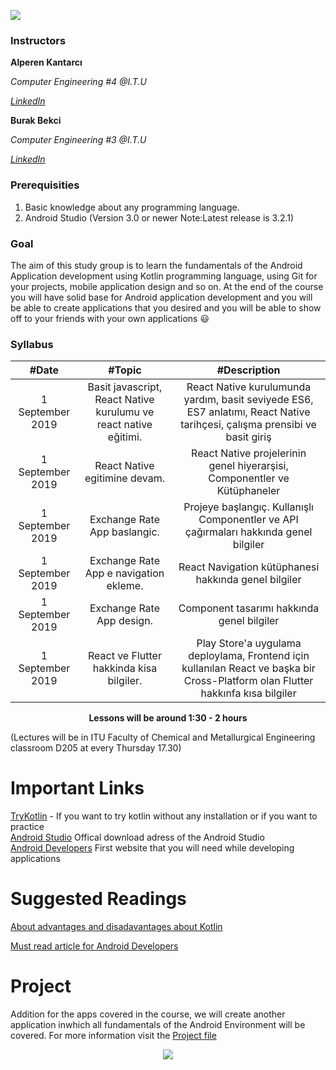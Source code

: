 [![](https://ituacm.com/wp-content/uploads/2017/12/fb-tes-720p-1024x576.png)](https://ituacm.com/wp-content/uploads/2017/12/fb-tes-720p-1024x576.png)

### Instructors

**Alperen Kantarcı**

*Computer Engineering #4 @I.T.U*

[*LinkedIn*](https://www.linkedin.com/in/alperenkantarci/)

**Burak Bekci**

*Computer Engineering #3 @I.T.U*

[*LinkedIn*](https://www.linkedin.com/in/burak-bekci-129b1514b/)


### Prerequisities
1. Basic knowledge about any programming language.
2. Android Studio (Version 3.0 or newer Note:Latest release is 3.2.1)

### Goal

The aim of this study group is to learn the fundamentals of the Android Application development using Kotlin programming language, using Git for your projects, mobile application design and so on. At the end of the course you will have solid base for Android application development and you will be able to create applications that you desired and you will be able to show off to your friends with your own applications :smiley:

### Syllabus

|  #Date |  #Topic  | #Description  |
| :------------: | :------------: | :------------: |
| 1 September 2019 | Basit javascript, React Native kurulumu ve react native eğitimi. | React Native kurulumunda yardım, basit seviyede ES6, ES7 anlatımı, React Native tarihçesi, çalışma prensibi ve basit giriş |
| 1 September 2019  | React Native egitimine devam.  | React Native projelerinin genel hiyerarşisi, Componentler ve Kütüphaneler  |
| 1 September 2019  |  Exchange Rate App baslangic.  | Projeye başlangıç. Kullanışlı Componentler ve API çağırmaları hakkında genel bilgiler  |
| 1 September 2019  |  Exchange Rate App e navigation ekleme.  | React Navigation kütüphanesi hakkında genel bilgiler  |
| 1 September 2019  |Exchange Rate App design.  | Component tasarımı hakkında genel bilgiler  |
| 1 September 2019  |  React ve Flutter hakkinda kisa bilgiler. |  Play Store'a uygulama deploylama, Frontend için kullanılan React ve başka bir Cross-Platform olan Flutter hakkınfa kısa bilgiler |


<p align="center"><b>Lessons will be around 1:30 - 2 hours</b></p>

(Lectures will be in ITU Faculty of Chemical and Metallurgical Engineering classroom D205 at every Thursday 17.30)

# Important Links
[TryKotlin](https://try.kotlinlang.org) - If you want to try kotlin without any installation or if you want to practice  
[Android Studio](https://developer.android.com/studio/) Offical download adress of the Android Studio  
[Android Developers](https://developer.android.com/docs/) First website that you will need while developing applications  

# Suggested Readings
[About advantages and disadavantages about Kotlin](https://medium.com/@octskyward/why-kotlin-is-my-next-programming-language-c25c001e26e3)

[Must read article for Android Developers](https://medium.com/mindorks/a-roadmap-to-become-a-better-android-developer-3038cf7f8c8d)

# Project
Addition for the apps covered in the course, we will create another application inwhich all fundamentals of the Android Environment will be covered. For more information visit the [Project file](/Project)


<p align="center">
  <a href="//ituacm.com" target="_blank">
    <img src="https://ituacm.com/wp-content/uploads/2017/08/itu-logo.png">
  </a>
</p>

